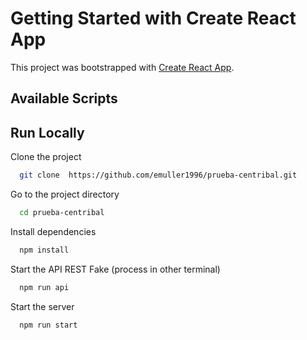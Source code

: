 # Getting Started with Create React App

This project was bootstrapped with [Create React App](https://github.com/facebook/create-react-app).

## Available Scripts


## Run Locally

Clone the project

```bash
  git clone  https://github.com/emuller1996/prueba-centribal.git
```

Go to the project directory

```bash
  cd prueba-centribal
```

Install dependencies

```bash
  npm install
```

Start the API REST Fake (process in other terminal)

```bash
  npm run api
```

Start the server

```bash
  npm run start
```

